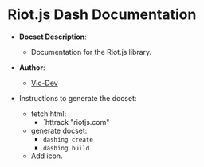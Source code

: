# Riot.js Dash Documentation

- __Docset Description__:
    - Documentation for the Riot.js library.

- __Author__:
    - [Vic-Dev](https://github.com/Vic-Dev)

- Instructions to generate the docset:
    - fetch html:
    	- `httrack "riotjs.com"
    - generate docset:
    	- `dashing create`
    	- `dashing build`
    - Add icon.
